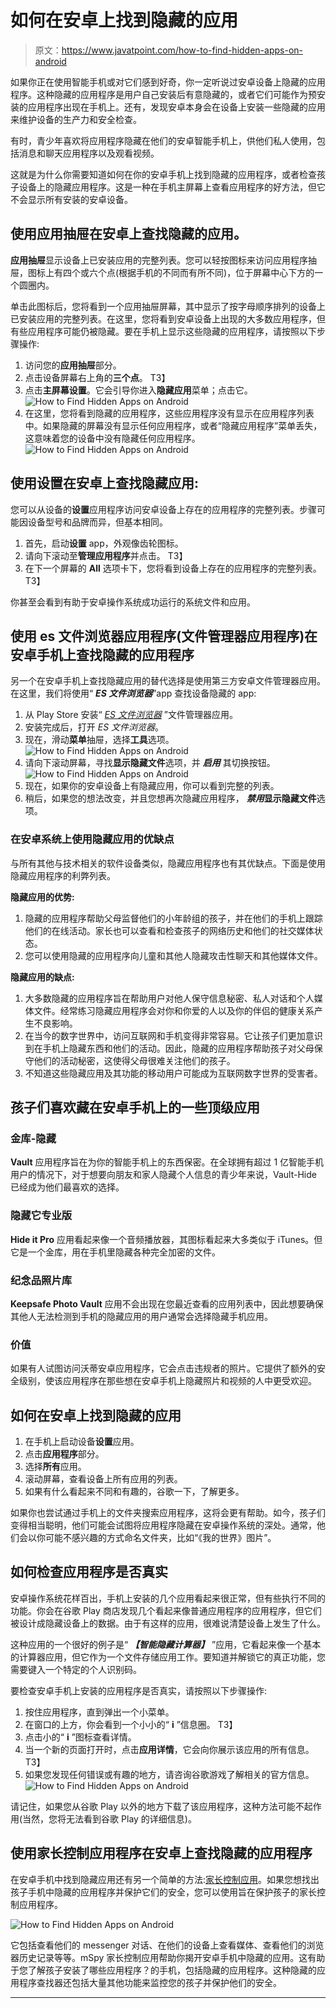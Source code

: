 # 如何在安卓上找到隐藏的应用

> 原文：<https://www.javatpoint.com/how-to-find-hidden-apps-on-android>

如果你正在使用智能手机或对它们感到好奇，你一定听说过安卓设备上隐藏的应用程序。这种隐藏的应用程序是用户自己安装后有意隐藏的，或者它们可能作为预安装的应用程序出现在手机上。还有，发现安卓本身会在设备上安装一些隐藏的应用来维护设备的生产力和安全检查。

有时，青少年喜欢将应用程序隐藏在他们的安卓智能手机上，供他们私人使用，包括消息和聊天应用程序以及观看视频。

这就是为什么你需要知道如何在你的安卓手机上找到隐藏的应用程序，或者检查孩子设备上的隐藏应用程序。这是一种在手机主屏幕上查看应用程序的好方法，但它不会显示所有安装的安卓设备。

## 使用应用抽屉在安卓上查找隐藏的应用。

**应用抽屉**显示设备上已安装应用的完整列表。您可以轻按图标来访问应用程序抽屉，图标上有四个或六个点(根据手机的不同而有所不同)，位于屏幕中心下方的一个圆圈内。

单击此图标后，您将看到一个应用抽屉屏幕，其中显示了按字母顺序排列的设备上已安装应用的完整列表。在这里，您将看到安卓设备上出现的大多数应用程序，但有些应用程序可能仍被隐藏。要在手机上显示这些隐藏的应用程序，请按照以下步骤操作:

1.  访问您的**应用抽屉**部分。
2.  点击设备屏幕右上角的**三个点**。
    T3】
3.  点击**主屏幕设置**。它会引导你进入**隐藏应用**菜单；点击它。
    ![How to Find Hidden Apps on Android](img/d0e368b0179a109cb38ce69547b46c79.png)
4.  在这里，您将看到隐藏的应用程序，这些应用程序没有显示在应用程序列表中。如果隐藏的屏幕没有显示任何应用程序，或者“隐藏应用程序”菜单丢失，这意味着您的设备中没有隐藏任何应用程序。
    ![How to Find Hidden Apps on Android](img/4f577f8034b8976c7154b4acad8dfb99.png)

## 使用设置在安卓上查找隐藏应用:

您可以从设备的**设置**应用程序访问安卓设备上存在的应用程序的完整列表。步骤可能因设备型号和品牌而异，但基本相同。

1.  首先，启动**设置** app，外观像齿轮图标。
2.  请向下滚动至**管理应用程序**并点击。
    T3】
3.  在下一个屏幕的 **All** 选项卡下，您将看到设备上存在的应用程序的完整列表。
    T3】

你甚至会看到有助于安卓操作系统成功运行的系统文件和应用。

## 使用 es 文件浏览器应用程序(文件管理器应用程序)在安卓手机上查找隐藏的应用程序

另一个在安卓手机上查找隐藏应用的替代选择是使用第三方安卓文件管理器应用。在这里，我们将使用“ ***ES 文件浏览器***”app 查找设备隐藏的 app:

1.  从 Play Store 安装“ [*ES 文件浏览器*](https://play.google.com/store/apps/details?id=com.explorer.file.manager.fileexplorer.exfile&hl=en_IN&gl=US) ”文件管理器应用。
2.  安装完成后，打开 *ES 文件浏览器*。
3.  现在，滑动**菜单**抽屉，选择**工具**选项。
    ![How to Find Hidden Apps on Android](img/fdca40fb21409cb7327954b496358450.png)
4.  请向下滚动屏幕，寻找**显示隐藏文件**选项，并 ***启用*** 其切换按钮。
    ![How to Find Hidden Apps on Android](img/1b963a52f0b2a461b7473798a9149418.png)
5.  现在，如果你的安卓设备上有隐藏应用，你可以看到完整的列表。
6.  稍后，如果您的想法改变，并且您想再次隐藏应用程序， ***禁用*****显示隐藏文件**选项。

### 在安卓系统上使用隐藏应用的优缺点

与所有其他与技术相关的软件设备类似，隐藏应用程序也有其优缺点。下面是使用隐藏应用程序的利弊列表。

**隐藏应用的优势:**

1.  隐藏的应用程序帮助父母监督他们的小年龄组的孩子，并在他们的手机上跟踪他们的在线活动。家长也可以查看和检查孩子的网络历史和他们的社交媒体状态。
2.  您可以使用隐藏的应用程序向儿童和其他人隐藏攻击性聊天和其他媒体文件。

**隐藏应用的缺点:**

1.  大多数隐藏的应用程序旨在帮助用户对他人保守信息秘密、私人对话和个人媒体文件。经常练习隐藏应用程序会对你和你爱的人以及你的伴侣的健康关系产生不良影响。
2.  在当今的数字世界中，访问互联网和手机变得非常容易。它让孩子们更加意识到在手机上隐藏东西和他们的活动。因此，隐藏的应用程序帮助孩子对父母保守他们的活动秘密，这使得父母很难关注他们的孩子。
3.  不知道这些隐藏应用及其功能的移动用户可能成为互联网数字世界的受害者。

## 孩子们喜欢藏在安卓手机上的一些顶级应用

### 金库-隐藏

**Vault** 应用程序旨在为你的智能手机上的东西保密。在全球拥有超过 1 亿智能手机用户的情况下，对于想要向朋友和家人隐藏个人信息的青少年来说，Vault-Hide 已经成为他们最喜欢的选择。

### 隐藏它专业版

**Hide it Pro** 应用看起来像一个音频播放器，其图标看起来大多类似于 iTunes。但它是一个金库，用在手机里隐藏各种完全加密的文件。

### 纪念品照片库

**Keepsafe Photo Vault** 应用不会出现在您最近查看的应用列表中，因此想要确保其他人无法检测到手机的隐藏应用的用户通常会选择隐藏手机应用。

### 价值

如果有人试图访问沃蒂安卓应用程序，它会点击违规者的照片。它提供了额外的安全级别，使该应用程序在那些想在安卓手机上隐藏照片和视频的人中更受欢迎。

## 如何在安卓上找到隐藏的应用

1.  在手机上启动设备**设置**应用。
2.  点击**应用程序**部分。
3.  选择**所有**应用。
4.  滚动屏幕，查看设备上所有应用的列表。
5.  如果有什么看起来不同和有趣的，谷歌一下，了解更多。

如果你也尝试通过手机上的文件夹搜索应用程序，这将会更有帮助。如今，孩子们变得相当聪明，他们可能会试图将应用程序隐藏在安卓操作系统的深处。通常，他们会以你可能不感兴趣的方式命名文件夹，比如“《我的世界》图片”。

## 如何检查应用程序是否真实

安卓操作系统花样百出，手机上安装的几个应用看起来很正常，但有些执行不同的功能。你会在谷歌 Play 商店发现几个看起来像普通应用程序的应用程序，但它们被设计成隐藏设备上的数据。由于有这样的应用，很难说清楚设备上发生了什么。

这种应用的一个很好的例子是“ ***【智能隐藏计算器】*** ”应用，它看起来像一个基本的计算器应用，但它作为一个文件存储应用工作。要知道并解锁它的真正功能，您需要键入一个特定的个人识别码。

要检查安卓手机上安装的应用程序是否真实，请按照以下步骤操作:

1.  按住应用程序，直到弹出一个小菜单。
2.  在窗口的上方，你会看到一个小小的“ **i** ”信息圈。
    T3】
3.  点击小的“ **i** ”图标查看详情。
4.  当一个新的页面打开时，点击**应用详情**，它会向你展示该应用的所有信息。
    T3】
5.  如果您发现任何错误或有趣的地方，请咨询谷歌游戏了解相关的官方信息。
    ![How to Find Hidden Apps on Android](img/1b71bc23747ab19c08c13fbf17686395.png)

请记住，如果您从谷歌 Play 以外的地方下载了该应用程序，这种方法可能不起作用(当然，您将无法看到谷歌 Play 的详细信息)。

## 使用家长控制应用程序在安卓上查找隐藏的应用程序

在安卓手机中找到隐藏应用还有另一个简单的方法:[家长控制应用](https://www.javatpoint.com/parental-control-android-apps)。如果您想找出孩子手机中隐藏的应用程序并保护它们的安全，您可以使用旨在保护孩子的家长控制应用程序。

![How to Find Hidden Apps on Android](img/25417fd07b8009eac6c02db8c504a532.png)

它包括查看他们的 messenger 对话、在他们的设备上查看媒体、查看他们的浏览器历史记录等等。mSpy 家长控制应用帮助你揭开安卓手机中隐藏的应用。这有助于您了解孩子安装了哪些应用程序？的手机，包括隐藏的应用程序。这种隐藏的应用程序查找器还包括大量其他功能来监控您的孩子并保护他们的安全。

* * *